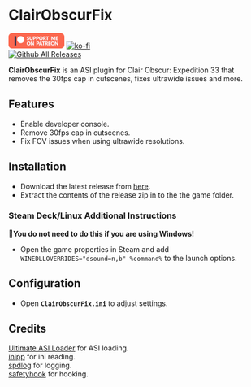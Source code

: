 # ClairObscurFix
[![Patreon-Button](https://github.com/Lyall/ClairObscurFix/blob/main/.github/Patreon-Button.png?raw=true)](https://www.patreon.com/Wintermance) 
[![ko-fi](https://ko-fi.com/img/githubbutton_sm.svg)](https://ko-fi.com/W7W01UAI9)<br />
[![Github All Releases](https://img.shields.io/github/downloads/Lyall/ClairObscurFix/total.svg)](https://github.com/Lyall/ClairObscurFix/releases)

**ClairObscurFix** is an ASI plugin for Clair Obscur: Expedition 33 that removes the 30fps cap in cutscenes, fixes ultrawide issues and more.

## Features
- Enable developer console.
- Remove 30fps cap in cutscenes.
- Fix FOV issues when using ultrawide resolutions.

## Installation  
- Download the latest release from [here](https://github.com/Lyall/ClairObscurFix/releases). 
- Extract the contents of the release zip in to the the game folder.  

### Steam Deck/Linux Additional Instructions
🚩**You do not need to do this if you are using Windows!**  
- Open the game properties in Steam and add `WINEDLLOVERRIDES="dsound=n,b" %command%` to the launch options.  

## Configuration
- Open **`ClairObscurFix.ini`** to adjust settings.

## Credits
[Ultimate ASI Loader](https://github.com/ThirteenAG/Ultimate-ASI-Loader) for ASI loading. <br />
[inipp](https://github.com/mcmtroffaes/inipp) for ini reading. <br />
[spdlog](https://github.com/gabime/spdlog) for logging. <br />
[safetyhook](https://github.com/cursey/safetyhook) for hooking.
